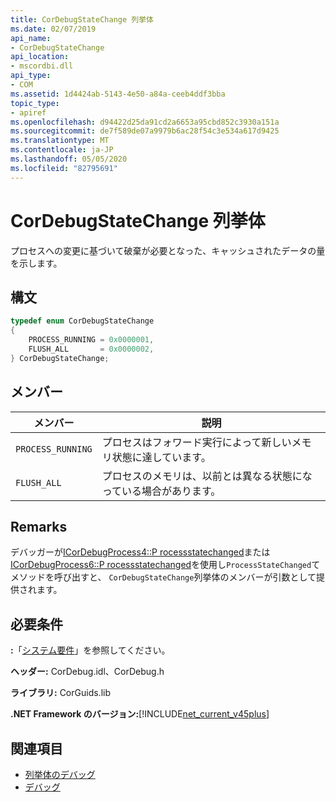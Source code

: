 ```yaml
---
title: CorDebugStateChange 列挙体
ms.date: 02/07/2019
api_name:
- CorDebugStateChange
api_location:
- mscordbi.dll
api_type:
- COM
ms.assetid: 1d4424ab-5143-4e50-a84a-ceeb4ddf3bba
topic_type:
- apiref
ms.openlocfilehash: d94422d25da91cd2a6653a95cbd852c3930a151a
ms.sourcegitcommit: de7f589de07a9979b6ac28f54c3e534a617d9425
ms.translationtype: MT
ms.contentlocale: ja-JP
ms.lasthandoff: 05/05/2020
ms.locfileid: "82795691"
---
```

# <a name="cordebugstatechange-enumeration"></a>CorDebugStateChange 列挙体

プロセスへの変更に基づいて破棄が必要となった、キャッシュされたデータの量を示します。

## <a name="syntax"></a>構文

```cpp
typedef enum CorDebugStateChange
{
    PROCESS_RUNNING = 0x0000001,
    FLUSH_ALL       = 0x0000002,
} CorDebugStateChange;
```

## <a name="members"></a>メンバー

| メンバー            | 説明                                                              |
| ----------------- | ------------------------------------------------------------------------ |
| `PROCESS_RUNNING` | プロセスはフォワード実行によって新しいメモリ状態に達しています。            |
| `FLUSH_ALL`       | プロセスのメモリは、以前とは異なる状態になっている場合があります。 |

## <a name="remarks"></a>Remarks

 デバッガーが[ICorDebugProcess4::P rocessstatechanged](icordebugprocess4-processstatechanged-method.md)または[ICorDebugProcess6::P rocessstatechanged](icordebugprocess6-processstatechanged-method.md)を使用し`ProcessStateChanged`てメソッドを呼び出すと、 `CorDebugStateChange`列挙体のメンバーが引数として提供されます。

## <a name="requirements"></a>必要条件

 **:**「[システム要件](../../get-started/system-requirements.md)」を参照してください。

 **ヘッダー:** CorDebug.idl、CorDebug.h

 **ライブラリ:** CorGuids.lib

 **.NET Framework のバージョン:**[!INCLUDE[net_current_v45plus](../../../../includes/net-current-v20plus-md.md)]

## <a name="see-also"></a>関連項目

- [列挙体のデバッグ](debugging-enumerations.md)
- [デバッグ](index.md)
